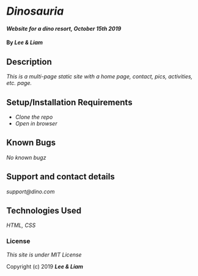 # _Dinosauria_

#### _Website for a dino resort, October 15th 2019_

#### By _**Lee & Liam**_

## Description

_This is a multi-page static site with a home page, contact, pics, activities, etc. page._

## Setup/Installation Requirements

* _Clone the repo_
* _Open in browser_


## Known Bugs

_No known bugz_

## Support and contact details

_support@dino.com_

## Technologies Used

_HTML, CSS_

### License

*This site is under MIT License*

Copyright (c) 2019 **_Lee & Liam_**
